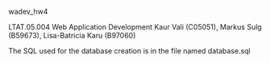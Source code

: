 wadev_hw4

LTAT.05.004 Web Application Development
Kaur Vali (C05051), Markus Sulg (B59673), Lisa-Batricia Karu (B97060)

The SQL used for the database creation is in the file named database.sql
